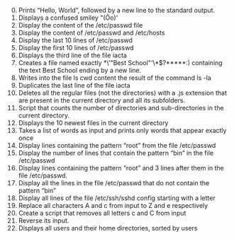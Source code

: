 0. Prints “Hello, World”, followed by a new line to the standard output.
1. Displays a confused smiley "(Ôo)'
2. Display the content of the /etc/passwd file
3. Display the content of /etc/passwd and /etc/hosts
4. Display the last 10 lines of /etc/passwd
5. Display the first 10 lines of /etc/passwd
6. Displays the third line of the file iacta
7. Creates a file named exactly \*\\'"Best School"\'\\*$\?\*\*\*\*\*:) containing the text Best School ending by a new line.
8. Writes into the file ls cwd content the result of the command ls -la
9. Duplicates the last line of the file iacta
10. Deletes all the regular files (not the directories) with a .js extension that are present in the current directory and all its subfolders.
11. Script that counts the number of directories and sub-directories in the current directory.
12. Displays the 10 newest files in the current directory
13. Takes a list of words as input and prints only words that appear exactly once
14. Display lines containing the pattern “root” from the file /etc/passwd
15. Display the number of lines that contain the pattern “bin” in the file /etc/passwd
16. Display lines containing the pattern “root” and 3 lines after them in the file /etc/passwd.
17. Display all the lines in the file /etc/passwd that do not contain the pattern “bin”
18. Display all lines of the file /etc/ssh/sshd config starting with a letter
19. Replace all characters A and c from input to Z and e respectively
20. Create a script that removes all letters c and C from input
21. Reverse its input.
22. Displays all users and their home directories, sorted by users

